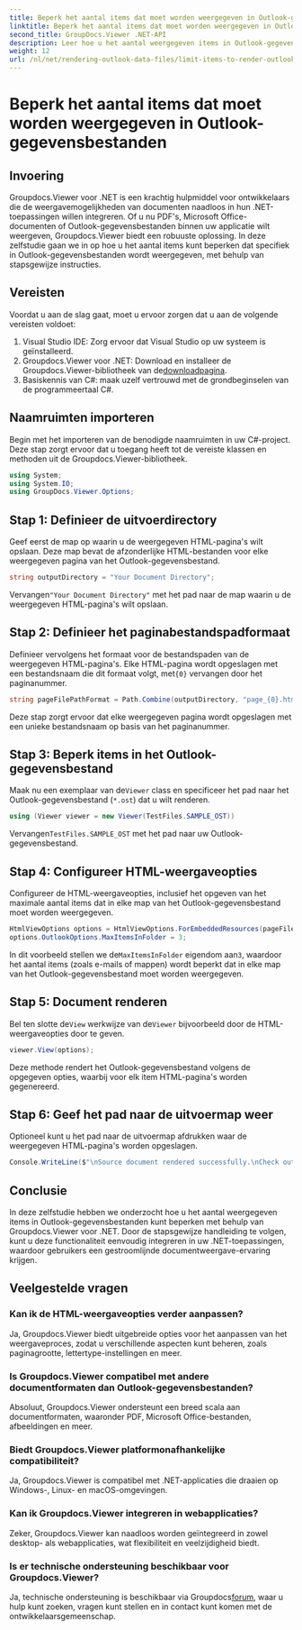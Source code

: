 ```yaml
---
title: Beperk het aantal items dat moet worden weergegeven in Outlook-gegevensbestanden
linktitle: Beperk het aantal items dat moet worden weergegeven in Outlook-gegevensbestanden
second_title: GroupDocs.Viewer .NET-API
description: Leer hoe u het aantal weergegeven items in Outlook-gegevensbestanden kunt beperken met Groupdocs.Viewer voor .NET. Volg ons stap-voor-stap voor een naadloze integratie.
weight: 12
url: /nl/net/rendering-outlook-data-files/limit-items-to-render-outlook-data-files/
---
```


# Beperk het aantal items dat moet worden weergegeven in Outlook-gegevensbestanden

## Invoering
Groupdocs.Viewer voor .NET is een krachtig hulpmiddel voor ontwikkelaars die de weergavemogelijkheden van documenten naadloos in hun .NET-toepassingen willen integreren. Of u nu PDF's, Microsoft Office-documenten of Outlook-gegevensbestanden binnen uw applicatie wilt weergeven, Groupdocs.Viewer biedt een robuuste oplossing. In deze zelfstudie gaan we in op hoe u het aantal items kunt beperken dat specifiek in Outlook-gegevensbestanden wordt weergegeven, met behulp van stapsgewijze instructies.
## Vereisten
Voordat u aan de slag gaat, moet u ervoor zorgen dat u aan de volgende vereisten voldoet:
1. Visual Studio IDE: Zorg ervoor dat Visual Studio op uw systeem is geïnstalleerd.
2.  Groupdocs.Viewer voor .NET: Download en installeer de Groupdocs.Viewer-bibliotheek van de[downloadpagina](https://releases.groupdocs.com/viewer/net/).
3. Basiskennis van C#: maak uzelf vertrouwd met de grondbeginselen van de programmeertaal C#.

## Naamruimten importeren
Begin met het importeren van de benodigde naamruimten in uw C#-project. Deze stap zorgt ervoor dat u toegang heeft tot de vereiste klassen en methoden uit de Groupdocs.Viewer-bibliotheek.
```csharp
using System;
using System.IO;
using GroupDocs.Viewer.Options;
```
## Stap 1: Definieer de uitvoerdirectory
Geef eerst de map op waarin u de weergegeven HTML-pagina's wilt opslaan. Deze map bevat de afzonderlijke HTML-bestanden voor elke weergegeven pagina van het Outlook-gegevensbestand.
```csharp
string outputDirectory = "Your Document Directory";
```
 Vervangen`"Your Document Directory"` met het pad naar de map waarin u de weergegeven HTML-pagina's wilt opslaan.
## Stap 2: Definieer het paginabestandspadformaat
 Definieer vervolgens het formaat voor de bestandspaden van de weergegeven HTML-pagina's. Elke HTML-pagina wordt opgeslagen met een bestandsnaam die dit formaat volgt, met`{0}` vervangen door het paginanummer.
```csharp
string pageFilePathFormat = Path.Combine(outputDirectory, "page_{0}.html");
```
Deze stap zorgt ervoor dat elke weergegeven pagina wordt opgeslagen met een unieke bestandsnaam op basis van het paginanummer.
## Stap 3: Beperk items in het Outlook-gegevensbestand
 Maak nu een exemplaar van de`Viewer` class en specificeer het pad naar het Outlook-gegevensbestand (`*.ost`) dat u wilt renderen.
```csharp
using (Viewer viewer = new Viewer(TestFiles.SAMPLE_OST))
```
 Vervangen`TestFiles.SAMPLE_OST` met het pad naar uw Outlook-gegevensbestand.
## Stap 4: Configureer HTML-weergaveopties
Configureer de HTML-weergaveopties, inclusief het opgeven van het maximale aantal items dat in elke map van het Outlook-gegevensbestand moet worden weergegeven.
```csharp
HtmlViewOptions options = HtmlViewOptions.ForEmbeddedResources(pageFilePathFormat);
options.OutlookOptions.MaxItemsInFolder = 3;
```
 In dit voorbeeld stellen we de`MaxItemsInFolder` eigendom aan`3`, waardoor het aantal items (zoals e-mails of mappen) wordt beperkt dat in elke map van het Outlook-gegevensbestand moet worden weergegeven.
## Stap 5: Document renderen
 Bel ten slotte de`View` werkwijze van de`Viewer` bijvoorbeeld door de HTML-weergaveopties door te geven.
```csharp
viewer.View(options);
```
Deze methode rendert het Outlook-gegevensbestand volgens de opgegeven opties, waarbij voor elk item HTML-pagina's worden gegenereerd.
## Stap 6: Geef het pad naar de uitvoermap weer
Optioneel kunt u het pad naar de uitvoermap afdrukken waar de weergegeven HTML-pagina's worden opgeslagen.
```csharp
Console.WriteLine($"\nSource document rendered successfully.\nCheck output in {outputDirectory}.");
```

## Conclusie
In deze zelfstudie hebben we onderzocht hoe u het aantal weergegeven items in Outlook-gegevensbestanden kunt beperken met behulp van Groupdocs.Viewer voor .NET. Door de stapsgewijze handleiding te volgen, kunt u deze functionaliteit eenvoudig integreren in uw .NET-toepassingen, waardoor gebruikers een gestroomlijnde documentweergave-ervaring krijgen.
## Veelgestelde vragen
### Kan ik de HTML-weergaveopties verder aanpassen?
Ja, Groupdocs.Viewer biedt uitgebreide opties voor het aanpassen van het weergaveproces, zodat u verschillende aspecten kunt beheren, zoals paginagrootte, lettertype-instellingen en meer.
### Is Groupdocs.Viewer compatibel met andere documentformaten dan Outlook-gegevensbestanden?
Absoluut, Groupdocs.Viewer ondersteunt een breed scala aan documentformaten, waaronder PDF, Microsoft Office-bestanden, afbeeldingen en meer.
### Biedt Groupdocs.Viewer platformonafhankelijke compatibiliteit?
Ja, Groupdocs.Viewer is compatibel met .NET-applicaties die draaien op Windows-, Linux- en macOS-omgevingen.
### Kan ik Groupdocs.Viewer integreren in webapplicaties?
Zeker, Groupdocs.Viewer kan naadloos worden geïntegreerd in zowel desktop- als webapplicaties, wat flexibiliteit en veelzijdigheid biedt.
### Is er technische ondersteuning beschikbaar voor Groupdocs.Viewer?
 Ja, technische ondersteuning is beschikbaar via Groupdocs[forum](https://forum.groupdocs.com/c/viewer/9), waar u hulp kunt zoeken, vragen kunt stellen en in contact kunt komen met de ontwikkelaarsgemeenschap.